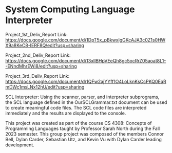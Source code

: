 # System Computing Language Interpreter

Project_1st_Deliv_Report Link: https://docs.google.com/document/d/1DpT5x_pBkwxIgGKcAJA3c0Z1s0HWX9a8KeC8-IERF8Q/edit?usp=sharing

Project_2nd_Deliv_Report Link: https://docs.google.com/document/d/13xllBHpVEeQh8gc5ocRrZ05aoat8L1--ENndMhrEWi8/edit?usp=sharing

Project_3rd_Deliv_Report Link: https://docs.google.com/document/d/1QFw2ajYYff1O4LoLknKsCcPKQ0EqRmDWc1msLNx12hU/edit?usp=sharing

SCL Interpreter:
Using the scanner, parser, and interpreter subprograms, the SCL language defined in the OurSCLGrammar.txt document can be used to create meaningful code files.
The SCL code files are interpreted immediately and the results are displayed to the console.

This project was created as part of the course CS 4308: Concepts of Programming Languages taught by Professor Sarah North during the Fall 2023 semester.
This group project was composed of the members Connor Bell, Dylan Carder, Sebastian Utz, and Kevin Vu with Dylan Carder leading development.
